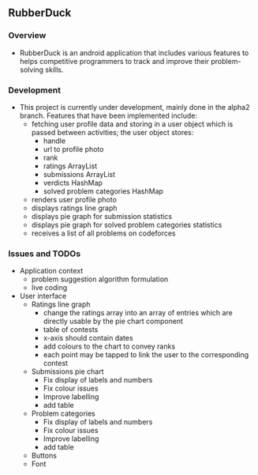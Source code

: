 ## RubberDuck

### Overview
* RubberDuck is an android application that includes various features to 
helps competitive programmers to track and improve their problem-solving 
skills.

### Development
* This project is currently under development, mainly done in the alpha2
branch. Features that have been implemented include:
  * fetching user profile data and storing in a user object which is passed
    between activities; the user object stores:
    * handle
    * url to profile photo
    * rank
    * ratings ArrayList
    * submissions ArrayList
    * verdicts HashMap
    * solved problem categories HashMap
  * renders user profile photo
  * displays ratings line graph
  * displays pie graph for submission statistics
  * displays pie graph for solved problem categories statistics
  * receives a list of all problems on codeforces

### Issues and TODOs
* Application context
  * problem suggestion algorithm formulation
  * live coding
* User interface
  * Ratings line graph
    * change the ratings array into an array of entries which are directly
    usable by the pie chart component
    * table of contests
    * x-axis should contain dates 
    * add colours to the chart to convey ranks
    * each point may be tapped to link the user to the corresponding 
    contest
  * Submissions pie chart
    * Fix display of labels and numbers
    * Fix colour issues
    * Improve labelling
    * add table
  * Problem categories
    * Fix display of labels and numbers
    * Fix colour issues
    * Improve labelling
    * add table
  * Buttons
  * Font
  
  
  
  
  
  

